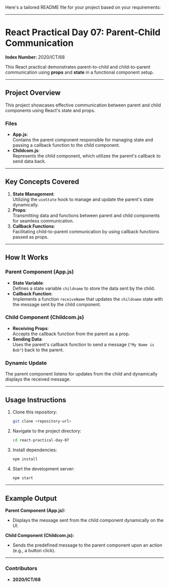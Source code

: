 Here's a tailored README file for your project based on your requirements:

---

# React Practical Day 07: Parent-Child Communication  
**Index Number:** 2020/ICT/68  

This React practical demonstrates parent-to-child and child-to-parent communication using **props** and **state** in a functional component setup.  

---

## **Project Overview**  
This project showcases effective communication between parent and child components using React's state and props.  

### **Files**  
- **App.js**:  
  Contains the parent component responsible for managing state and passing a callback function to the child component.  
- **Childcom.js**:  
  Represents the child component, which utilizes the parent's callback to send data back.  

---

## **Key Concepts Covered**  
1. **State Management**:  
   Utilizing the `useState` hook to manage and update the parent's state dynamically.  
2. **Props**:  
   Transmitting data and functions between parent and child components for seamless communication.  
3. **Callback Functions**:  
   Facilitating child-to-parent communication by using callback functions passed as props.  

---

## **How It Works**  

### **Parent Component (App.js)**  
- **State Variable**:  
  Defines a state variable `childname` to store the data sent by the child.  
- **Callback Function**:  
  Implements a function `receiveName` that updates the `childname` state with the message sent by the child component.  

### **Child Component (Childcom.js)**  
- **Receiving Props**:  
  Accepts the callback function from the parent as a prop.  
- **Sending Data**:  
  Uses the parent's callback function to send a message (`"My Name is Bob"`) back to the parent.  

### **Dynamic Update**  
The parent component listens for updates from the child and dynamically displays the received message.  

---

## **Usage Instructions**  

1. Clone this repository:  
   ```bash
   git clone <repository-url>
   ```  
2. Navigate to the project directory:  
   ```bash
   cd react-practical-day-07
   ```  
3. Install dependencies:  
   ```bash
   npm install
   ```  
4. Start the development server:  
   ```bash
   npm start
   ```  

---

## **Example Output**  

**Parent Component (App.js):**  
- Displays the message sent from the child component dynamically on the UI.

**Child Component (Childcom.js):**  
- Sends the predefined message to the parent component upon an action (e.g., a button click).

---

### **Contributors**  
- **2020/ICT/68**

